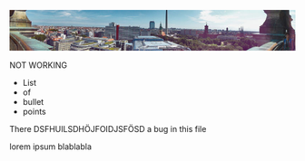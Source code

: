  ![banner](img/berlin.jpg)

NOT WORKING

* List
* of
* bullet
* points

<p> There DSFHUILSDHÖJFOIDJSFÖSD a bug in this file</p>
<p> lorem ipsum blablabla </p>